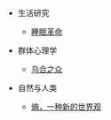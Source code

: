 <!--
 * @Description: 人文研究目录
 * @Date: 2020-01-08 11:51:56
 * @LastEditors  : 关耳听风
 * @LastEditTime : 2020-01-16 17:45:41
 -->

* 生活研究

	- [睡眠革命](人文研究/睡眠革命.md)

* 群体心理学

	- [乌合之众](人文研究/乌合之众.md)

* 自然与人类

	- [熵，一种新的世界观](人文研究/熵，一种新的世界观.md)

